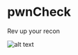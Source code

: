 # pwnCheck
Rev up your recon

![alt text](https://avatars2.githubusercontent.com/u/25687355?s=460&u=25ce0a974b583cb81333dda45e8ea8e11f3176c1&v=4)

